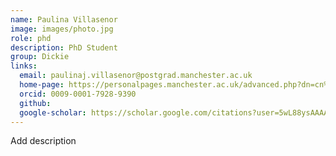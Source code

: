 ```yaml
---
name: Paulina Villasenor
image: images/photo.jpg
role: phd
description: PhD Student
group: Dickie
links:
  email: paulinaj.villasenor@postgrad.manchester.ac.uk
  home-page: https://personalpages.manchester.ac.uk/advanced.php?dn=cn%3DPaulina+Jael+Villasenor%2Bumanroleid%3D1377954%2Cou%3DSchool+of+Biological+Sciences%2Cou%3DFaculty+of+Biology%5C%2C+Medicine+and+Health%2Cou%3DPeople%2Co%3DUniversity+of+Manchester%2Cc%3DGB&employeeType=Postgraduate&action=read&form_input=Submit
  orcid: 0009-0001-7928-9390
  github: 
  google-scholar: https://scholar.google.com/citations?user=5wL88ysAAAAJ&hl=en
---
```


Add description